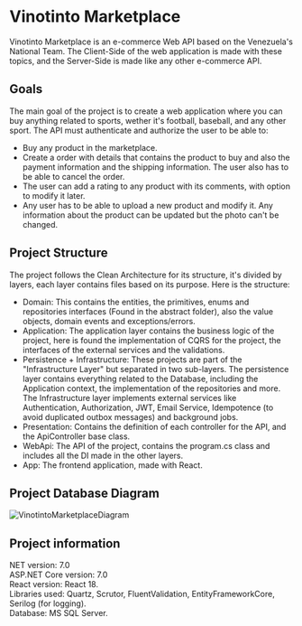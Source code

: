 # Vinotinto Marketplace

Vinotinto Marketplace is an e-commerce Web API based on the Venezuela's National Team. The Client-Side of the web application is made with these topics, and the Server-Side is made like any other e-commerce API. 

## Goals

The main goal of the project is to create a web application where you can buy anything related to sports, wether it's football, baseball, and any other sport. The API must authenticate and authorize the user to be able to:
- Buy any product in the marketplace.
- Create a order with details that contains the product to buy and also the payment information and the shipping information. The user also has to be able to cancel the order.
- The user can add a rating to any product with its comments, with option to modify it later.
- Any user has to be able to upload a new product and modify it. Any information about the product can be updated but the photo can't be changed.

## Project Structure

The project follows the Clean Architecture for its structure, it's divided by layers, each layer contains files based on its purpose. Here is the structure:

- Domain: This contains the entities, the primitives, enums and repositories interfaces (Found in the abstract folder), also the value objects, domain events and exceptions/errors.
- Application: The application layer contains the business logic of the project, here is found the implementation of CQRS for the project, the interfaces of the external services and the validations.
- Persistence + Infrastructure: These projects are part of the "Infrastructure Layer" but separated in two sub-layers. The persistence layer contains everything related to the Database, including the Application context, the implementation of the repositories and more. The Infrastructure layer implements external services like Authentication, Authorization, JWT, Email Service, Idempotence (to avoid duplicated outbox messages) and background jobs.
- Presentation: Contains the definition of each controller for the API, and the ApiController base class.
- WebApi: The API of the project, contains the program.cs class and includes all the DI made in the other layers.
- App: The frontend application, made with React.

## Project Database Diagram
![VinotintoMarketplaceDiagram](https://github.com/Koryozt/VinotintoMarketplace/assets/93677342/995cc586-c12b-4653-aaef-3eaf5038a908)

## Project information
NET version: 7.0 <br>
ASP.NET Core version: 7.0 <br>
React version: React 18. <br>
Libraries used: Quartz, Scrutor, FluentValidation, EntityFrameworkCore, Serilog (for logging). <br>
Database: MS SQL Server.
